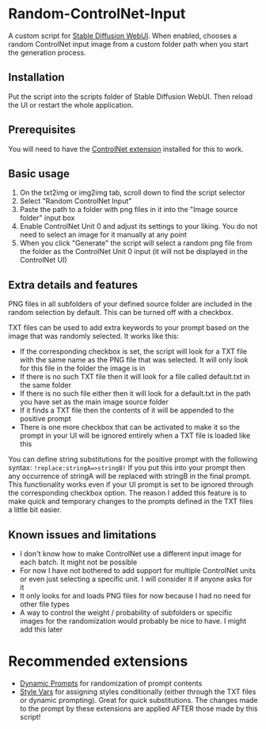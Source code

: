 # Random-ControlNet-Input
A custom script for [Stable Diffusion WebUI](https://github.com/AUTOMATIC1111/stable-diffusion-webui). When enabled, chooses a random ControlNet input image from a custom folder path when you start the generation process.

## Installation
Put the script into the scripts folder of Stable Diffusion WebUI. Then reload the UI or restart the whole application.

## Prerequisites
You will need to have the [ControlNet extension](https://github.com/Mikubill/sd-webui-controlnet) installed for this to work.

## Basic usage
1. On the txt2img or img2img tab, scroll down to find the script selector
2. Select "Random ControlNet Input"
3. Paste the path to a folder with png files in it into the "Image source folder" input box
4. Enable ControlNet Unit 0 and adjust its settings to your liking. You do not need to select an image for it manually at any point
5. When you click "Generate" the script will select a random png file from the folder as the ControlNet Unit 0 input (it will not be displayed in the ControlNet UI)

## Extra details and features
PNG files in all subfolders of your defined source folder are included in the random selection by default. This can be turned off with a checkbox.

TXT files can be used to add extra keywords to your prompt based on the image that was randomly selected. It works like this:
- If the corresponding checkbox is set, the script will look for a TXT file with the same name as the PNG file that was selected. It will only look for this file in the folder the image is in
- If there is no such TXT file then it will look for a file called default.txt in the same folder
- If there is no such file either then it will look for a default.txt in the path you have set as the main image source folder
- If it finds a TXT file then the contents of it will be appended to the positive prompt
- There is one more checkbox that can be activated to make it so the prompt in your UI will be ignored entirely when a TXT file is loaded like this

You can define string substitutions for the positive prompt with the following syntax: `!replace:stringA=>stringB!` If you put this into your prompt then any occurrence of stringA will be replaced with stringB in the final prompt. This functionality works even if your UI prompt is set to be ignored through the corresponding checkbox option. The reason I added this feature is to make quick and temporary changes to the prompts defined in the TXT files a little bit easier.

## Known issues and limitations
- I don't know how to make ControlNet use a different input image for each batch. It might not be possible
- For now I have not bothered to add support for multiple ControlNet units or even just selecting a specific unit. I will consider it if anyone asks for it
- It only looks for and loads PNG files for now because I had no need for other file types
- A way to control the weight / probability of subfolders or specific images for the randomization would probably be nice to have. I might add this later

# Recommended extensions
- [Dynamic Prompts](https://github.com/adieyal/sd-dynamic-prompts) for randomization of prompt contents
- [Style Vars](https://github.com/SirVeggie/extension-style-vars) for assigning styles conditionally (either through the TXT files or dynamic prompting). Great for quick substitutions.
The changes made to the prompt by these extensions are applied AFTER those made by this script!
